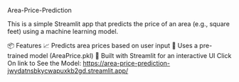 Area-Price-Prediction


This is a simple Streamlit app that predicts the price of an area (e.g., square feet) using a machine learning model.

📦 Features
📈 Predicts area prices based on user input
🔮 Uses a pre-trained model (AreaPrice.pkl)
🧮 Built with Streamlit for an interactive UI
Click On link to See the Model:
https://area-price-prediction-jwydatnsbkycwapuxkb2gd.streamlit.app/

